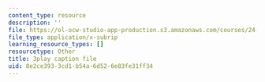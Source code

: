 ```yaml
---
content_type: resource
description: ''
file: https://ol-ocw-studio-app-production.s3.amazonaws.com/courses/24-908-creole-language-and-caribbean-identities-spring-2017/8e2ce3933cd1b54a6d526e83fe31ff34_TZ0tcovkOp8.srt
file_type: application/x-subrip
learning_resource_types: []
resourcetype: Other
title: 3play caption file
uid: 8e2ce393-3cd1-b54a-6d52-6e83fe31ff34
---
```

